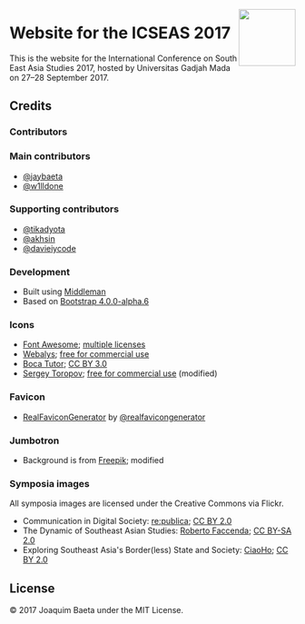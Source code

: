 <a href="https://icseas.ugm.ac.id/2017/"><img src="https://icseas.ugm.ac.id/2017/images/logos/logo.svg" height="100px" align="right"></a>

# Website for the ICSEAS 2017

This is the website for the International Conference on South East Asia Studies 2017, hosted by Universitas Gadjah Mada on 27&ndash;28 September 2017.

## Credits

### Contributors

### Main contributors

+ [@jaybaeta](https://github.com/jaybaeta)
+ [@w1lldone](https://github.com/w1lldone)

### Supporting contributors

+ [@tikadyota](https://github.com/tikadyota)
+ [@akhsin](https://github.com/akhsin)
+ [@davieiycode](https://github.com/davieiycode)

### Development

+ Built using [Middleman](https://github.com/middleman/middleman)
+ Based on [Bootstrap 4.0.0-alpha.6](https://v4-alpha.getbootstrap.com/)

### Icons

+ [Font Awesome](http://fontawesome.io); [multiple licenses](http://fontawesome.io/license/)
+ [Webalys](https://www.iconfinder.com/webalys); [free for commercial use](https://www.iconfinder.com/iconsets/kameleon-free-pack-rounded)
+ [Boca Tutor](https://www.iconfinder.com/bocatutor); [CC BY 3.0](https://creativecommons.org/licenses/by/3.0/)
+ [Sergey Toropov](https://www.iconfinder.com/Sergt); [free for commercial use](https://www.iconfinder.com/iconsets/file-extension-3) (modified)

### Favicon

+ [RealFaviconGenerator](http://realfavicongenerator.net/) by [@realfavicongenerator](https://github.com/realfavicongenerator)

### Jumbotron

+ Background is from [Freepik](http://www.freepik.com); modified

### Symposia images

All symposia images are licensed under the Creative Commons via Flickr.

+ Communication in Digital Society: [re:publica](https://www.flickr.com/photos/re-publica/17213302028/); [CC BY 2.0](https://creativecommons.org/licenses/by/2.0/)
+ The Dynamic of Southeast Asian Studies: [Roberto Faccenda](https://www.flickr.com/photos/stefanedberg62/16684631195/); [CC BY-SA 2.0](https://creativecommons.org/licenses/by-sa/2.0/)
+ Exploring Southeast Asia's Border(less) State and Society: [CiaoHo](https://www.flickr.com/photos/ciaomrho/16021693184/); [CC BY 2.0](https://creativecommons.org/licenses/by/2.0/)

## License

© 2017 Joaquim Baeta under the MIT License.

